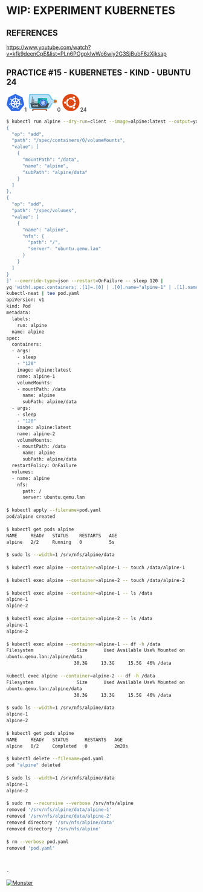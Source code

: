 # WIP: EXPERIMENT KUBERNETES

## REFERENCES

https://www.youtube.com/watch?v=kfk9deenCpE&list=PLn6POgpklwWo6wiy2G3SjBubF6zXjksap

## PRACTICE #15 - KUBERNETES - KIND - UBUNTU 24

[![Kubernetes](img/kubernetes.webp "Kubernetes")](https://kubernetes.io)1
[![Kind](img/kind.webp "Kind")](https://kind.sigs.k8s.io)0
[![Ubuntu](img/ubuntu.webp "Ubuntu")](https://ubuntu.com)24

```bash
$ kubectl run alpine --dry-run=client --image=alpine:latest --output=yaml --overrides='[
{
  "op": "add",
  "path": "/spec/containers/0/volumeMounts",
  "value": [
    {
      "mountPath": "/data",
      "name": "alpine",
      "subPath": "alpine/data"
    }
  ]
},
{
  "op": "add",
  "path": "/spec/volumes",
  "value": [
    {
      "name": "alpine",
      "nfs": {
        "path": "/",
        "server": "ubuntu.qemu.lan"
      }
    }
  ]
}
]' --override-type=json --restart=OnFailure -- sleep 120 |
yq 'with(.spec.containers; .[1]=.[0] | .[0].name="alpine-1" | .[1].name="alpine-2")' |
kubectl-neat | tee pod.yaml
apiVersion: v1
kind: Pod
metadata:
  labels:
    run: alpine
  name: alpine
spec:
  containers:
  - args:
    - sleep
    - "120"
    image: alpine:latest
    name: alpine-1
    volumeMounts:
    - mountPath: /data
      name: alpine
      subPath: alpine/data
  - args:
    - sleep
    - "120"
    image: alpine:latest
    name: alpine-2
    volumeMounts:
    - mountPath: /data
      name: alpine
      subPath: alpine/data
  restartPolicy: OnFailure
  volumes:
  - name: alpine
    nfs:
      path: /
      server: ubuntu.qemu.lan

$ kubectl apply --filename=pod.yaml
pod/alpine created

$ kubectl get pods alpine
NAME     READY   STATUS    RESTARTS   AGE
alpine   2/2     Running   0          5s

$ sudo ls --width=1 /srv/nfs/alpine/data

$ kubectl exec alpine --container=alpine-1 -- touch /data/alpine-1

$ kubectl exec alpine --container=alpine-2 -- touch /data/alpine-2

$ kubectl exec alpine --container=alpine-1 -- ls /data
alpine-1
alpine-2

$ kubectl exec alpine --container=alpine-2 -- ls /data
alpine-1
alpine-2

$ kubectl exec alpine --container=alpine-1 -- df -h /data
Filesystem                Size      Used Available Use% Mounted on
ubuntu.qemu.lan:/alpine/data
                         30.3G     13.3G     15.5G  46% /data

kubectl exec alpine --container=alpine-2 -- df -h /data
Filesystem                Size      Used Available Use% Mounted on
ubuntu.qemu.lan:/alpine/data
                         30.3G     13.3G     15.5G  46% /data

$ sudo ls --width=1 /srv/nfs/alpine/data
alpine-1
alpine-2

$ kubectl get pods alpine
NAME     READY   STATUS      RESTARTS   AGE
alpine   0/2     Completed   0          2m20s

$ kubectl delete --filename=pod.yaml
pod "alpine" deleted

$ sudo ls --width=1 /srv/nfs/alpine/data
alpine-1
alpine-2

$ sudo rm --recursive --verbose /srv/nfs/alpine
removed '/srv/nfs/alpine/data/alpine-1'
removed '/srv/nfs/alpine/data/alpine-2'
removed directory '/srv/nfs/alpine/data'
removed directory '/srv/nfs/alpine'

$ rm --verbose pod.yaml
removed 'pod.yaml'
```

&nbsp;

`-`

[![Monster](https://avatars.githubusercontent.com/u/47848582?s=96&v=4 "Boo!")](../README.md)
